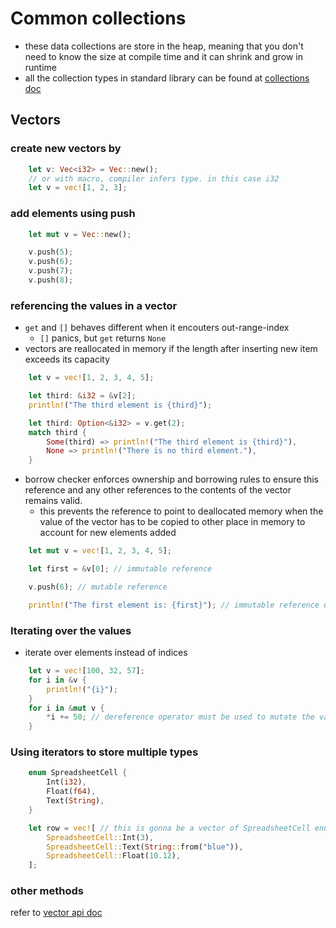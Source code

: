 # Common collections
- these data collections are store in the heap, meaning that you don't need to know the size at compile time and it can shrink and grow in runtime
- all the collection types in standard library can be found at [collections doc](https://doc.rust-lang.org/std/collections/index.html)

## Vectors
### create new vectors by
```rust
    let v: Vec<i32> = Vec::new();
    // or with macro, compiler infers type. in this case i32
    let v = vec![1, 2, 3];
```
### add elements using push
```rust
    let mut v = Vec::new();

    v.push(5);
    v.push(6);
    v.push(7);
    v.push(8);
```
### referencing the values in a vector
- `get` and `[]` behaves different when it encouters out-range-index
    - `[]` panics, but `get` returns `None`
- vectors are reallocated in memory if the length after inserting new item exceeds its capacity
```rust
    let v = vec![1, 2, 3, 4, 5];

    let third: &i32 = &v[2];
    println!("The third element is {third}");

    let third: Option<&i32> = v.get(2);
    match third {
        Some(third) => println!("The third element is {third}"),
        None => println!("There is no third element."),
    }
```
- borrow checker enforces ownership and borrowing rules to ensure this reference and any other references to the contents of the vector remains valid.
  - this prevents the reference to point to deallocated memory when the value of the vector has to be copied to other place in memory to account for new elements added
```rust
    let mut v = vec![1, 2, 3, 4, 5];

    let first = &v[0]; // immutable reference

    v.push(6); // mutable reference

    println!("The first element is: {first}"); // immutable reference used here
```
### Iterating over the values
- iterate over elements instead of indices
```rust
    let v = vec![100, 32, 57];
    for i in &v {
        println!("{i}");
    }
    for i in &mut v {
        *i += 50; // dereference operator must be used to mutate the value
    }
```
### Using iterators to store multiple types
```rust
    enum SpreadsheetCell {
        Int(i32),
        Float(f64),
        Text(String),
    }

    let row = vec![ // this is gonna be a vector of SpreadsheetCell enum
        SpreadsheetCell::Int(3),
        SpreadsheetCell::Text(String::from("blue")),
        SpreadsheetCell::Float(10.12),
    ];
```
### other methods
refer to [vector api doc](https://doc.rust-lang.org/std/vec/struct.Vec.html)
